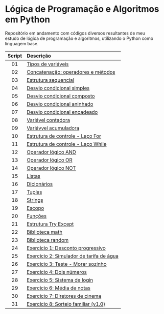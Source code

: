 # Lógica de Programação e Algoritmos em Python
Repositório em andamento com códigos diversos resultantes de meu estudo de lógica de programação e algoritmos, utilizando o Python como linguagem base.

Script | Descrição 
:---: | :---
01 | [Tipos de variáveis](https://github.com/michelelozada/Logica-de-Programacao_e_Algoritmos_em_Python/blob/main/01-Tipos_de_Variaveis.py)
02 | [Concatenação: operadores e métodos](https://github.com/michelelozada/Logica-de-Programacao_e_Algoritmos_em_Python/blob/main/02-Concatena%C3%A7%C3%A3o_Operadores-e-Metodos.py)
03 | [Estrutura sequencial](https://github.com/michelelozada/Logica-de-Programacao_e_Algoritmos_em_Python/blob/main/03-Estrutura_Sequencial.py)
04 | [Desvio condicional simples](https://github.com/michelelozada/Logica-de-Programacao_e_Algoritmos_em_Python/blob/main/04-Desvio-Condicional_Simples.py)
05 | [Desvio condicional composto](https://github.com/michelelozada/Logica-de-Programacao_e_Algoritmos_em_Python/blob/main/05-Desvio-Condicional_Composto.py)
06 | [Desvio condicional aninhado](https://github.com/michelelozada/Logica-de-Programacao_e_Algoritmos_em_Python/blob/main/06-Desvio-Condicional_Aninhado.py)
07 | [Desvio condicional encadeado](https://github.com/michelelozada/Logica-de-Programacao_e_Algoritmos_em_Python/blob/main/07-Desvio-Condicional_Encadeado.py)
08 | [Variável contadora](https://github.com/michelelozada/Logica-de-Programacao_e_Algoritmos_em_Python/blob/main/08-Variavel-contadora.py)
09 | [Variávvel acumuladora](https://github.com/michelelozada/Logica-de-Programacao_e_Algoritmos_em_Python/blob/main/09-Variavel-acumuladora.py)
10 | [Estrutura de controle - Laço For](https://github.com/michelelozada/Logica-de-Programacao_e_Algoritmos_em_Python/blob/main/10-Estrutura-Controle_Laco-For.py)
11 | [Estrutura de controle - Laço While](https://github.com/michelelozada/Logica-de-Programacao_e_Algoritmos_em_Python/blob/main/11-Estrutura-Controle_Laco-While.py)
12 | [Operador lógico AND](https://github.com/michelelozada/Logica-de-Programacao_e_Algoritmos_em_Python/blob/main/12-Operador-logico_AND.py)
13 | [Operador lógico OR](https://github.com/michelelozada/Logica-de-Programacao_e_Algoritmos_em_Python/blob/main/13-Operador-logico_OR.py)
14 | [Operador lógico NOT](https://github.com/michelelozada/Logica-de-Programacao_e_Algoritmos_em_Python/blob/main/14-Operador-logico_NOT.py)
15 | [Listas](https://github.com/michelelozada/Logica-de-Programacao_e_Algoritmos_em_Python/blob/main/15-Listas.py)
16 | [Dicionários](https://github.com/michelelozada/Logica-de-Programacao_e_Algoritmos_em_Python/blob/main/16-Dicionarios.py)
17 | [Tuplas](https://github.com/michelelozada/Logica-de-Programacao_e_Algoritmos_em_Python/blob/main/17-Tuplas.py)
18 | [Strings](https://github.com/michelelozada/Logica-de-Programacao_e_Algoritmos_em_Python/blob/main/18-Strings.py)
19 | [Escopo](https://github.com/michelelozada/Logica-de-Programacao_e_Algoritmos_em_Python/blob/main/19-Escopo.py)
20 | [Funções](https://github.com/michelelozada/Logica-de-Programacao_e_Algoritmos_em_Python/blob/main/20-Funcoes.py)
21 | [Estrutura Try Except](https://github.com/michelelozada/Logica-de-Programacao_e_Algoritmos_em_Python/blob/main/21-Estrutura-Try-Except.py)
22 | [Biblioteca math](https://github.com/michelelozada/Logica-de-Programacao_e_Algoritmos_em_Python/blob/main/22-Biblioteca-math.py)
23 | [Biblioteca random](https://github.com/michelelozada/Logica-de-Programacao_e_Algoritmos_em_Python/blob/main/23-Biblioteca-random.py)
24 | [Exercício 1: Desconto progressivo](https://github.com/michelelozada/Logica-de-Programacao_e_Algoritmos_em_Python/blob/main/Ex.01-Desconto-Progressivo.py)
25 | [Exercício 2: Simulador de tarifa de água](https://github.com/michelelozada/Logica-de-Programacao_e_Algoritmos_em_Python/blob/main/Ex.02-Simulador-Tarifa-Agua.py)
26 | [Exercício 3: Teste - Morar sozinho](https://github.com/michelelozada/Logica-de-Programacao_e_Algoritmos_em_Python/blob/main/Ex.03-Teste-Morar-Sozinho(a).py)
27 | [Exercício 4: Dois números](https://github.com/michelelozada/Logica-de-Programacao_e_Algoritmos_em_Python/blob/main/Ex.04-Dois-Numeros.py)
28 | [Exercício 5: Sistema de login](https://github.com/michelelozada/Logica-de-Programacao_e_Algoritmos_em_Python/blob/main/Ex.05-Sistema-de-Login.py)
29 | [Exercício 6: Média de notas](https://github.com/michelelozada/Logica-de-Programacao_e_Algoritmos_em_Python/blob/main/Ex.06-Media-de-Notas.py)
30 | [Exercício 7: Diretores de cinema](https://github.com/michelelozada/Logica-de-Programacao_e_Algoritmos_em_Python/blob/main/Ex.07-Diretores-de-Cinema.py)
31 | [Exercício 8: Sorteio familiar (v1.0)](https://github.com/michelelozada/Logica-de-Programacao_e_Algoritmos_em_Python/blob/main/Ex.08-Sorteio-Familiar(v1.0).py)